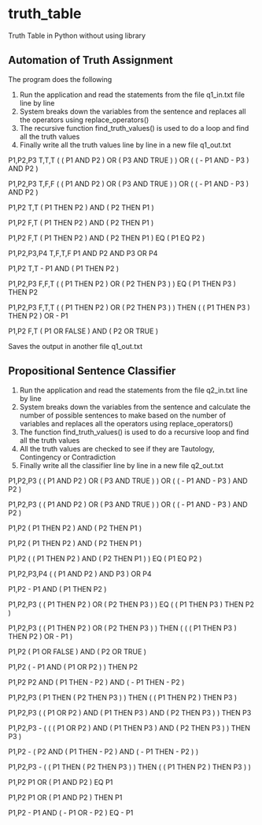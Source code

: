 # truth_table
Truth Table in Python without using library

Automation of Truth Assignment
---
The program does the following
1.	Run the application and read the statements from the file q1_in.txt file line by line
2.	System breaks down the variables from the sentence and replaces all the operators using replace_operators()
3.	The recursive function find_truth_values() is used to do a loop and find all the truth values
4.	Finally write all the truth values line by line in a new file q1_out.txt

P1,P2,P3	T,T,T	( ( P1 AND P2 ) OR ( P3 AND TRUE ) ) OR ( ( - P1 AND - P3 ) AND P2 )

P1,P2,P3	T,F,F	( ( P1 AND P2 ) OR ( P3 AND TRUE ) ) OR ( ( - P1 AND - P3 ) AND P2 )

P1,P2	T,T	( P1 THEN P2 ) AND ( P2 THEN P1 )

P1,P2	F,T	( P1 THEN P2 ) AND ( P2 THEN P1 )

P1,P2	F,T	( P1 THEN P2 ) AND ( P2 THEN P1 ) EQ ( P1 EQ P2 )

P1,P2,P3,P4	T,F,T,F	P1 AND P2 AND P3 OR P4

P1,P2	T,T	- P1 AND ( P1 THEN P2 )

P1,P2,P3	F,F,T	( ( P1 THEN P2 ) OR ( P2 THEN P3 ) ) EQ ( P1 THEN P3 ) THEN P2

P1,P2,P3	F,T,T	( ( P1 THEN P2 ) OR ( P2 THEN P3 ) ) THEN ( ( P1 THEN P3 ) THEN P2 ) OR - P1

P1,P2	F,T	( P1 OR FALSE ) AND ( P2 OR TRUE )

Saves the output in another file q1_out.txt

Propositional Sentence Classifier
---
1.	Run the application and read the statements from the file q2_in.txt line by line
2.	System breaks down the variables from the sentence and calculate the number of possible sentences to make based on the number of variables and replaces all the operators using replace_operators()
3.	The function find_truth_values() is used to do a recursive loop and find all the truth values
4.	All the truth values are checked to see if they are Tautology, Contingency or Contradiction
5.	Finally write all the classifier line by line in a new file q2_out.txt


P1,P2,P3	( ( P1 AND P2 ) OR ( P3 AND TRUE ) ) OR ( ( - P1 AND - P3 ) AND P2 )

P1,P2,P3	( ( P1 AND P2 ) OR ( P3 AND TRUE ) ) OR ( ( - P1 AND - P3 ) AND P2 )

P1,P2	( P1 THEN P2 ) AND ( P2 THEN P1 )

P1,P2	( P1 THEN P2 ) AND ( P2 THEN P1 )

P1,P2	( ( P1 THEN P2 ) AND ( P2 THEN P1 ) ) EQ ( P1 EQ P2 )

P1,P2,P3,P4	( ( P1 AND P2 ) AND P3 ) OR P4

P1,P2	- P1 AND ( P1 THEN P2 )

P1,P2,P3	( ( P1 THEN P2 ) OR ( P2 THEN P3 ) ) EQ ( ( P1 THEN P3 ) THEN P2 )

P1,P2,P3	( ( P1 THEN P2 ) OR ( P2 THEN P3 ) ) THEN ( ( ( P1 THEN P3 ) THEN P2 ) OR - P1 )

P1,P2	( P1 OR FALSE ) AND ( P2 OR TRUE )

P1,P2	( - P1 AND ( P1 OR P2 ) ) THEN P2

P1,P2	P2 AND ( P1 THEN - P2 ) AND ( - P1 THEN - P2 )

P1,P2,P3	( P1 THEN ( P2 THEN P3 ) ) THEN ( ( P1 THEN P2 ) THEN P3 )

P1,P2,P3	( ( P1 OR P2 ) AND ( P1 THEN P3 ) AND ( P2 THEN P3 ) ) THEN P3

P1,P2,P3	- ( ( ( P1 OR P2 ) AND ( P1 THEN P3 ) AND ( P2 THEN P3 ) ) THEN P3 )

P1,P2	- ( P2 AND ( P1 THEN - P2 ) AND ( - P1 THEN - P2 ) )

P1,P2,P3	- ( ( P1 THEN ( P2 THEN P3 ) ) THEN ( ( P1 THEN P2 ) THEN P3 ) )

P1,P2	P1 OR ( P1 AND P2 ) EQ P1

P1,P2	P1 OR ( P1 AND P2 ) THEN P1

P1,P2	- P1 AND ( - P1 OR - P2 ) EQ - P1
